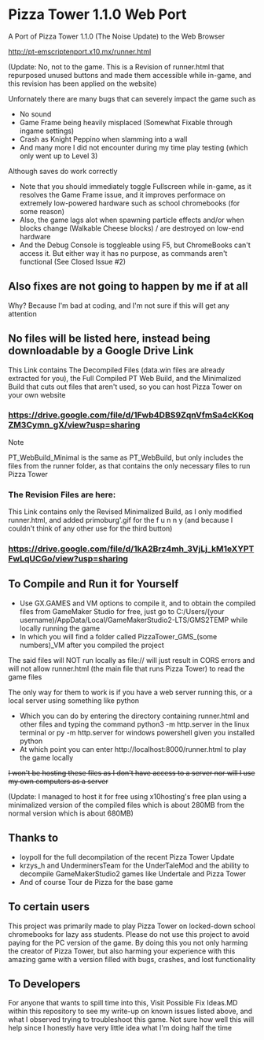 # Pizza Tower 1.1.0 Web Port

A Port of Pizza Tower 1.1.0 (The Noise Update) to the Web Browser

http://pt-emscriptenport.x10.mx/runner.html

(Update: No, not to the game. This is a Revision of runner.html that repurposed unused buttons and made them accessible while in-game, and this revision has been applied on the website)

Unfornately there are many bugs that can severely impact the game such as
- No sound
- Game Frame being heavily misplaced (Somewhat Fixable through ingame settings)
- Crash as Knight Peppino when slamming into a wall
- And many more I did not encounter during my time play testing (which only went up to Level 3)

Although saves do work correctly
- Note that you should immediately toggle Fullscreen while in-game, as it resolves the Game Frame issue, and it improves performace on extremely low-powered hardware
such as school chromebooks (for some reason)
- Also, the game lags alot when spawning particle effects and/or when blocks change (Walkable Cheese blocks) / are destroyed on low-end hardware
- And the Debug Console is toggleable using F5, but ChromeBooks can't access it. But either way it has no purpose, as commands aren't functional (See Closed Issue #2)

## Also fixes are not going to happen by me if at all
  
  Why? Because I'm bad at coding, and I'm not sure if this will get any attention

## No files will be listed here, instead being downloadable by a Google Drive Link

This Link contains The Decompiled Files (data.win files are already extracted for you), the Full Compiled PT Web Build, and the Minimalized Build that cuts out files that aren't used, so you can host Pizza Tower on your own website
### https://drive.google.com/file/d/1Fwb4DBS9ZqnVfmSa4cKKoqZM3Cymn_gX/view?usp=sharing

> [!NOTE]
> PT_WebBuild_Minimal is the same as PT_WebBuild, but only includes the files from the runner folder, as that contains the only necessary files to run Pizza Tower
### The Revision Files are here:

This Link contains only the Revised Minimalized Build, as I only modified runner.html, and added primoburg'.gif for the f u n n y (and because I couldn't think of any other use for the third button)
### https://drive.google.com/file/d/1kA2Brz4mh_3VjLj_kM1eXYPTFwLqUCGo/view?usp=sharing

## To Compile and Run it for Yourself

- Use GX.GAMES and VM options to compile it, and to obtain the compiled files from GameMaker Studio for free, just go to C:/Users/(your username)/AppData/Local/GameMakerStudio2-LTS/GMS2TEMP while locally running the game
- In which you will find a folder called PizzaTower_GMS_(some numbers)_VM after you compiled the project

The said files will NOT run locally as file:// will just result in CORS errors and will not allow runner.html (the main file that runs Pizza Tower) to read the game files

The only way for them to work is if you have a web server running this, or a local server using something like python
- Which you can do by entering the directory containing runner.html and other files and typing the command python3 -m http.server in the linux terminal or py -m http.server for windows powershell given you installed python
- At which point you can enter http://localhost:8000/runner.html to play the game locally

~~I won't be hosting these files as I don't have access to a server nor will I use my own computers as a server~~

(Update: I managed to host it for free using x10hosting's free plan using a minimalized version of the compiled files which is about 280MB from the normal version which is about 680MB)

## Thanks to
- loypoll for the full decompilation of the recent Pizza Tower Update
- krzys_h and UnderminersTeam for the UnderTaleMod and the ability to decompile GameMakerStudio2 games like Undertale and Pizza Tower
- And of course Tour de Pizza for the base game

## To certain users
This project was primarily made to play Pizza Tower on locked-down school chromebooks for lazy ass students. Please do not use this project to avoid paying for the PC version of the game. By doing this you not only harming the creator of Pizza Tower, but also harming your experience with this amazing game with a version filled with bugs, crashes, and lost functionality

## To Developers
For anyone that wants to spill time into this, Visit Possible Fix Ideas.MD within this repository to see my write-up on known issues listed above, and what I observed trying to troubleshoot this game. Not sure how well this will help since
I honestly have very little idea what I'm doing half the time
